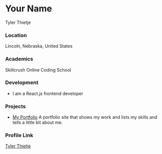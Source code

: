 # Your Name

Tyler Thietje

### Location

Lincoln, Nebraska, United States

### Academics

Skillcrush Online Coding School

### Development

- I am a React.js frontend developer

### Projects

- [My Portfolio](http://www.tylerthietje.com) A portfolio site that shows my work and lists my skills and tells a little bit about me. 

### Profile Link

[Tyler Thietje](https://www.github.com/tylerthietje)
